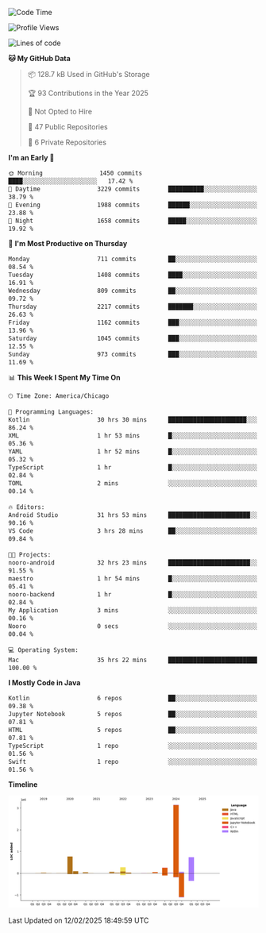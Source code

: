 <!--START_SECTION:waka-->
![Code Time](http://img.shields.io/badge/Code%20Time-975%20hrs%2016%20mins-blue)

![Profile Views](http://img.shields.io/badge/Profile%20Views-0-blue)

![Lines of code](https://img.shields.io/badge/From%20Hello%20World%20I%27ve%20Written-5.6%20million%20lines%20of%20code-blue)

**🐱 My GitHub Data** 

> 📦 128.7 kB Used in GitHub's Storage 
 > 
> 🏆 93 Contributions in the Year 2025
 > 
> 🚫 Not Opted to Hire
 > 
> 📜 47 Public Repositories 
 > 
> 🔑 6 Private Repositories 
 > 
**I'm an Early 🐤** 

```text
🌞 Morning                1450 commits        ████░░░░░░░░░░░░░░░░░░░░░   17.42 % 
🌆 Daytime                3229 commits        ██████████░░░░░░░░░░░░░░░   38.79 % 
🌃 Evening                1988 commits        ██████░░░░░░░░░░░░░░░░░░░   23.88 % 
🌙 Night                  1658 commits        █████░░░░░░░░░░░░░░░░░░░░   19.92 % 
```
📅 **I'm Most Productive on Thursday** 

```text
Monday                   711 commits         ██░░░░░░░░░░░░░░░░░░░░░░░   08.54 % 
Tuesday                  1408 commits        ████░░░░░░░░░░░░░░░░░░░░░   16.91 % 
Wednesday                809 commits         ██░░░░░░░░░░░░░░░░░░░░░░░   09.72 % 
Thursday                 2217 commits        ███████░░░░░░░░░░░░░░░░░░   26.63 % 
Friday                   1162 commits        ███░░░░░░░░░░░░░░░░░░░░░░   13.96 % 
Saturday                 1045 commits        ███░░░░░░░░░░░░░░░░░░░░░░   12.55 % 
Sunday                   973 commits         ███░░░░░░░░░░░░░░░░░░░░░░   11.69 % 
```


📊 **This Week I Spent My Time On** 

```text
🕑︎ Time Zone: America/Chicago

💬 Programming Languages: 
Kotlin                   30 hrs 30 mins      ██████████████████████░░░   86.24 % 
XML                      1 hr 53 mins        █░░░░░░░░░░░░░░░░░░░░░░░░   05.36 % 
YAML                     1 hr 52 mins        █░░░░░░░░░░░░░░░░░░░░░░░░   05.32 % 
TypeScript               1 hr                █░░░░░░░░░░░░░░░░░░░░░░░░   02.84 % 
TOML                     2 mins              ░░░░░░░░░░░░░░░░░░░░░░░░░   00.14 % 

🔥 Editors: 
Android Studio           31 hrs 53 mins      ███████████████████████░░   90.16 % 
VS Code                  3 hrs 28 mins       ██░░░░░░░░░░░░░░░░░░░░░░░   09.84 % 

🐱‍💻 Projects: 
nooro-android            32 hrs 23 mins      ███████████████████████░░   91.55 % 
maestro                  1 hr 54 mins        █░░░░░░░░░░░░░░░░░░░░░░░░   05.41 % 
nooro-backend            1 hr                █░░░░░░░░░░░░░░░░░░░░░░░░   02.84 % 
My Application           3 mins              ░░░░░░░░░░░░░░░░░░░░░░░░░   00.16 % 
Nooro                    0 secs              ░░░░░░░░░░░░░░░░░░░░░░░░░   00.04 % 

💻 Operating System: 
Mac                      35 hrs 22 mins      █████████████████████████   100.00 % 
```

**I Mostly Code in Java** 

```text
Kotlin                   6 repos             ██░░░░░░░░░░░░░░░░░░░░░░░   09.38 % 
Jupyter Notebook         5 repos             ██░░░░░░░░░░░░░░░░░░░░░░░   07.81 % 
HTML                     5 repos             ██░░░░░░░░░░░░░░░░░░░░░░░   07.81 % 
TypeScript               1 repo              ░░░░░░░░░░░░░░░░░░░░░░░░░   01.56 % 
Swift                    1 repo              ░░░░░░░░░░░░░░░░░░░░░░░░░   01.56 % 
```



**Timeline**

![Lines of Code chart](https://raw.githubusercontent.com/phanijsp/phanijsp/main/assets/bar_graph.png)


 Last Updated on 12/02/2025 18:49:59 UTC
<!--END_SECTION:waka-->
